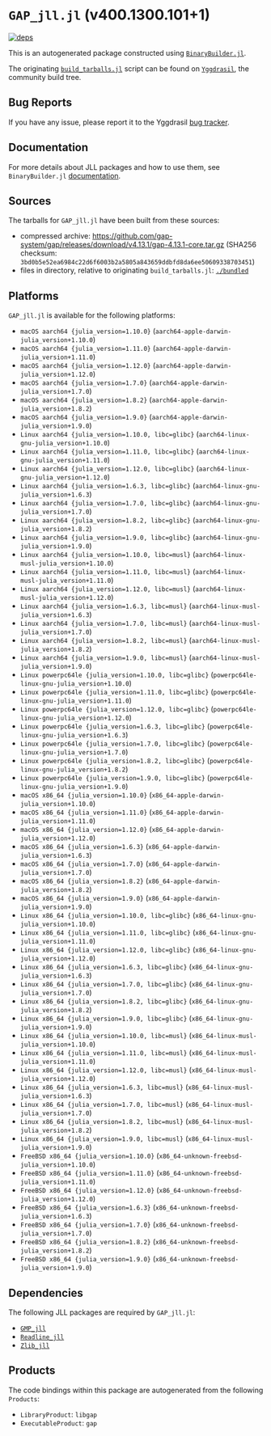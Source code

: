 # `GAP_jll.jl` (v400.1300.101+1)

[![deps](https://juliahub.com/docs/GAP_jll/deps.svg)](https://juliahub.com/ui/Packages/General/GAP_jll/)

This is an autogenerated package constructed using [`BinaryBuilder.jl`](https://github.com/JuliaPackaging/BinaryBuilder.jl).

The originating [`build_tarballs.jl`](https://github.com/JuliaPackaging/Yggdrasil/blob/9b637032c46356e4663463285d3805d2d2575209/G/GAP/build_tarballs.jl) script can be found on [`Yggdrasil`](https://github.com/JuliaPackaging/Yggdrasil/), the community build tree.

## Bug Reports

If you have any issue, please report it to the Yggdrasil [bug tracker](https://github.com/JuliaPackaging/Yggdrasil/issues).

## Documentation

For more details about JLL packages and how to use them, see `BinaryBuilder.jl` [documentation](https://docs.binarybuilder.org/stable/jll/).

## Sources

The tarballs for `GAP_jll.jl` have been built from these sources:

* compressed archive: https://github.com/gap-system/gap/releases/download/v4.13.1/gap-4.13.1-core.tar.gz (SHA256 checksum: `3bd0b5e52ea6984c22d6f6003b2a5805a843659ddbfd8da6ee50609338703451`)
* files in directory, relative to originating `build_tarballs.jl`: [`./bundled`](https://github.com/JuliaPackaging/Yggdrasil/tree/9b637032c46356e4663463285d3805d2d2575209/G/GAP/bundled)

## Platforms

`GAP_jll.jl` is available for the following platforms:

* `macOS aarch64 {julia_version=1.10.0}` (`aarch64-apple-darwin-julia_version+1.10.0`)
* `macOS aarch64 {julia_version=1.11.0}` (`aarch64-apple-darwin-julia_version+1.11.0`)
* `macOS aarch64 {julia_version=1.12.0}` (`aarch64-apple-darwin-julia_version+1.12.0`)
* `macOS aarch64 {julia_version=1.7.0}` (`aarch64-apple-darwin-julia_version+1.7.0`)
* `macOS aarch64 {julia_version=1.8.2}` (`aarch64-apple-darwin-julia_version+1.8.2`)
* `macOS aarch64 {julia_version=1.9.0}` (`aarch64-apple-darwin-julia_version+1.9.0`)
* `Linux aarch64 {julia_version=1.10.0, libc=glibc}` (`aarch64-linux-gnu-julia_version+1.10.0`)
* `Linux aarch64 {julia_version=1.11.0, libc=glibc}` (`aarch64-linux-gnu-julia_version+1.11.0`)
* `Linux aarch64 {julia_version=1.12.0, libc=glibc}` (`aarch64-linux-gnu-julia_version+1.12.0`)
* `Linux aarch64 {julia_version=1.6.3, libc=glibc}` (`aarch64-linux-gnu-julia_version+1.6.3`)
* `Linux aarch64 {julia_version=1.7.0, libc=glibc}` (`aarch64-linux-gnu-julia_version+1.7.0`)
* `Linux aarch64 {julia_version=1.8.2, libc=glibc}` (`aarch64-linux-gnu-julia_version+1.8.2`)
* `Linux aarch64 {julia_version=1.9.0, libc=glibc}` (`aarch64-linux-gnu-julia_version+1.9.0`)
* `Linux aarch64 {julia_version=1.10.0, libc=musl}` (`aarch64-linux-musl-julia_version+1.10.0`)
* `Linux aarch64 {julia_version=1.11.0, libc=musl}` (`aarch64-linux-musl-julia_version+1.11.0`)
* `Linux aarch64 {julia_version=1.12.0, libc=musl}` (`aarch64-linux-musl-julia_version+1.12.0`)
* `Linux aarch64 {julia_version=1.6.3, libc=musl}` (`aarch64-linux-musl-julia_version+1.6.3`)
* `Linux aarch64 {julia_version=1.7.0, libc=musl}` (`aarch64-linux-musl-julia_version+1.7.0`)
* `Linux aarch64 {julia_version=1.8.2, libc=musl}` (`aarch64-linux-musl-julia_version+1.8.2`)
* `Linux aarch64 {julia_version=1.9.0, libc=musl}` (`aarch64-linux-musl-julia_version+1.9.0`)
* `Linux powerpc64le {julia_version=1.10.0, libc=glibc}` (`powerpc64le-linux-gnu-julia_version+1.10.0`)
* `Linux powerpc64le {julia_version=1.11.0, libc=glibc}` (`powerpc64le-linux-gnu-julia_version+1.11.0`)
* `Linux powerpc64le {julia_version=1.12.0, libc=glibc}` (`powerpc64le-linux-gnu-julia_version+1.12.0`)
* `Linux powerpc64le {julia_version=1.6.3, libc=glibc}` (`powerpc64le-linux-gnu-julia_version+1.6.3`)
* `Linux powerpc64le {julia_version=1.7.0, libc=glibc}` (`powerpc64le-linux-gnu-julia_version+1.7.0`)
* `Linux powerpc64le {julia_version=1.8.2, libc=glibc}` (`powerpc64le-linux-gnu-julia_version+1.8.2`)
* `Linux powerpc64le {julia_version=1.9.0, libc=glibc}` (`powerpc64le-linux-gnu-julia_version+1.9.0`)
* `macOS x86_64 {julia_version=1.10.0}` (`x86_64-apple-darwin-julia_version+1.10.0`)
* `macOS x86_64 {julia_version=1.11.0}` (`x86_64-apple-darwin-julia_version+1.11.0`)
* `macOS x86_64 {julia_version=1.12.0}` (`x86_64-apple-darwin-julia_version+1.12.0`)
* `macOS x86_64 {julia_version=1.6.3}` (`x86_64-apple-darwin-julia_version+1.6.3`)
* `macOS x86_64 {julia_version=1.7.0}` (`x86_64-apple-darwin-julia_version+1.7.0`)
* `macOS x86_64 {julia_version=1.8.2}` (`x86_64-apple-darwin-julia_version+1.8.2`)
* `macOS x86_64 {julia_version=1.9.0}` (`x86_64-apple-darwin-julia_version+1.9.0`)
* `Linux x86_64 {julia_version=1.10.0, libc=glibc}` (`x86_64-linux-gnu-julia_version+1.10.0`)
* `Linux x86_64 {julia_version=1.11.0, libc=glibc}` (`x86_64-linux-gnu-julia_version+1.11.0`)
* `Linux x86_64 {julia_version=1.12.0, libc=glibc}` (`x86_64-linux-gnu-julia_version+1.12.0`)
* `Linux x86_64 {julia_version=1.6.3, libc=glibc}` (`x86_64-linux-gnu-julia_version+1.6.3`)
* `Linux x86_64 {julia_version=1.7.0, libc=glibc}` (`x86_64-linux-gnu-julia_version+1.7.0`)
* `Linux x86_64 {julia_version=1.8.2, libc=glibc}` (`x86_64-linux-gnu-julia_version+1.8.2`)
* `Linux x86_64 {julia_version=1.9.0, libc=glibc}` (`x86_64-linux-gnu-julia_version+1.9.0`)
* `Linux x86_64 {julia_version=1.10.0, libc=musl}` (`x86_64-linux-musl-julia_version+1.10.0`)
* `Linux x86_64 {julia_version=1.11.0, libc=musl}` (`x86_64-linux-musl-julia_version+1.11.0`)
* `Linux x86_64 {julia_version=1.12.0, libc=musl}` (`x86_64-linux-musl-julia_version+1.12.0`)
* `Linux x86_64 {julia_version=1.6.3, libc=musl}` (`x86_64-linux-musl-julia_version+1.6.3`)
* `Linux x86_64 {julia_version=1.7.0, libc=musl}` (`x86_64-linux-musl-julia_version+1.7.0`)
* `Linux x86_64 {julia_version=1.8.2, libc=musl}` (`x86_64-linux-musl-julia_version+1.8.2`)
* `Linux x86_64 {julia_version=1.9.0, libc=musl}` (`x86_64-linux-musl-julia_version+1.9.0`)
* `FreeBSD x86_64 {julia_version=1.10.0}` (`x86_64-unknown-freebsd-julia_version+1.10.0`)
* `FreeBSD x86_64 {julia_version=1.11.0}` (`x86_64-unknown-freebsd-julia_version+1.11.0`)
* `FreeBSD x86_64 {julia_version=1.12.0}` (`x86_64-unknown-freebsd-julia_version+1.12.0`)
* `FreeBSD x86_64 {julia_version=1.6.3}` (`x86_64-unknown-freebsd-julia_version+1.6.3`)
* `FreeBSD x86_64 {julia_version=1.7.0}` (`x86_64-unknown-freebsd-julia_version+1.7.0`)
* `FreeBSD x86_64 {julia_version=1.8.2}` (`x86_64-unknown-freebsd-julia_version+1.8.2`)
* `FreeBSD x86_64 {julia_version=1.9.0}` (`x86_64-unknown-freebsd-julia_version+1.9.0`)

## Dependencies

The following JLL packages are required by `GAP_jll.jl`:

* [`GMP_jll`](https://github.com/JuliaBinaryWrappers/GMP_jll.jl)
* [`Readline_jll`](https://github.com/JuliaBinaryWrappers/Readline_jll.jl)
* [`Zlib_jll`](https://github.com/JuliaBinaryWrappers/Zlib_jll.jl)

## Products

The code bindings within this package are autogenerated from the following `Products`:

* `LibraryProduct`: `libgap`
* `ExecutableProduct`: `gap`
